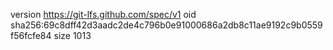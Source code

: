 version https://git-lfs.github.com/spec/v1
oid sha256:69c8dff42d3aadc2de4c796b0e91000686a2db8c11ae9192c9b0559f56fcfe84
size 1013
